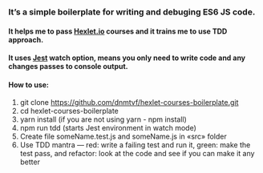 ### It’s a simple boilerplate for writing and debuging ES6 JS code.
#### It helps me to pass [Hexlet.io](https://hexlet.io) courses and it trains me to use TDD approach.
#### It uses [Jest](https://facebook.github.io/jest/) watch option, means you only need to write code and any changes passes to console output.

#### How to use:
1. git clone https://github.com/dnmtvf/hexlet-courses-boilerplate.git
2. cd hexlet-courses-boilerplate
3. yarn install (if you are not using yarn - npm install)
4. npm run tdd (starts Jest environment in watch mode)
5. Create file someName.test.js and someName.js in «src» folder
6. Use TDD mantra — red: write a failing test and run it, green: make the test pass, and refactor: look at the code and see if you can make it any better
